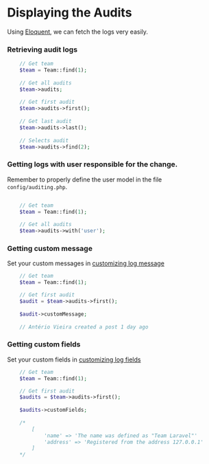 # Displaying the Audits
Using [Eloquent](https://laravel.com/docs/master/eloquent), we can fetch the logs very easily.

### Retrieving audit logs

```php
    // Get team
    $team = Team::find(1); 
    
    // Get all audits
    $team->audits; 
    
    // Get first audit
    $team->audits->first(); 
    
    // Get last audit
    $team->audits->last();  
    
    // Selects audit
    $team->audits->find(2); 
```

### Getting logs with user responsible for the change.
Remember to properly define the user model in the file ``` config/auditing.php ```.

```php

    // Get team
    $team = Team::find(1); 
    
    // Get all audits
    $team->audits->with('user'); 
```

### Getting custom message
Set your custom messages in [customizing log message](/docs/{{version}}/customizing)

```php
    // Get team
    $team = Team::find(1); 

    // Get first audit
    $audit = $team->audits->first(); 
    
    $audit->customMessage;
    
    // Antério Vieira created a post 1 day ago 
```

### Getting custom fields
Set your custom fields in [customizing log fields](/docs/{{version}}/customizing)

```php
    // Get team
    $team = Team::find(1); 

    // Get first audit
    $audits = $team->audits->first(); 
    
    $audits->customFields;
    
    /* 
        [
            'name' => 'The name was defined as "Team Laravel"'
            'address' => 'Registered from the address 127.0.0.1'
        ]
    */
```

